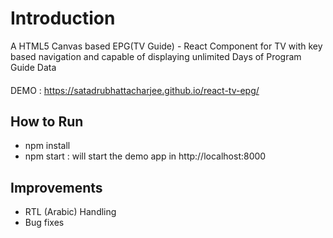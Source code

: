 # Introduction

A HTML5 Canvas based EPG(TV Guide) - React Component for TV with key based navigation and capable of displaying unlimited Days of Program Guide Data

####
DEMO : https://satadrubhattacharjee.github.io/react-tv-epg/

## How to Run
- npm install
- npm start : will start the demo app in http://localhost:8000

## Improvements
- RTL (Arabic) Handling
- Bug fixes

